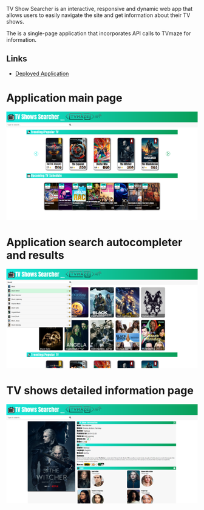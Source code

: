 TV Show Searcher is an interactive, responsive and dynamic web app that allows users to easily navigate the site and get information about their TV shows. 

The is a single-page application that incorporates API calls to TVmaze for information.

## Links

- [Deployed Application](https://tv-show-searcher.herokuapp.com/)

# Application main page

![](images/Showcase/TV-Show-Searcher_Main.png)

# Application search autocompleter and results

![](images/Showcase/TV-Show-Searcher_Search.png)

# TV shows detailed information page

![](images/Showcase/TV-Show-Searcher_Detail.png)
